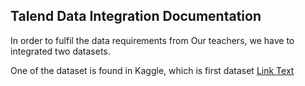 ## Talend Data Integration Documentation

In order to fulfil the data requirements from Our teachers, we have to integrated two datasets.

One of the dataset is found in Kaggle, which is first dataset [Link Text](https://github.com/sokqi918/WQD7005_AA1/blob/main/Dataset/ecommerce.csv)
